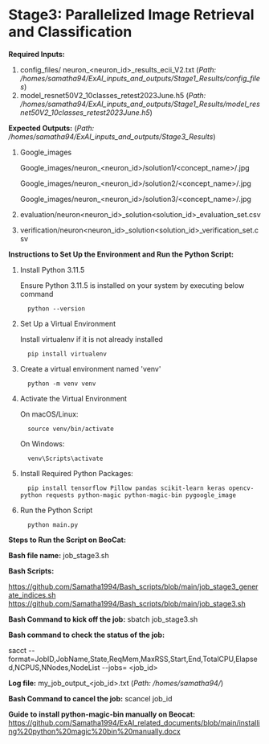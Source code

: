 # Stage3: Parallelized Image Retrieval and Classification

**Required Inputs:**
1) config_files/ neuron_<neuron_id>_results_ecii_V2.txt     (_Path: /homes/samatha94/ExAI_inputs_and_outputs/Stage1_Results/config_files_)
2) model_resnet50V2_10classes_retest2023June.h5             (_Path: /homes/samatha94/ExAI_inputs_and_outputs/Stage1_Results/model_resnet50V2_10classes_retest2023June.h5_)


**Expected Outputs:**                  (_Path: /homes/samatha94/ExAI_inputs_and_outputs/Stage3_Results_)
1) Google_images

   Google_images/neuron_<neuron_id>/solution1/<concept_name>/<image>.jpg
   
   Google_images/neuron_<neuron_id>/solution2/<concept_name>/<image>.jpg
   
   Google_images/neuron_<neuron_id>/solution3/<concept_name>/<image>.jpg
   
3) evaluation/neuron<neuron_id>_solution<solution_id>_evaluation_set.csv
4) verification/neuron<neuron_id>_solution<solution_id>_verification_set.csv

**Instructions to Set Up the Environment and Run the Python Script:**

1) Install Python 3.11.5

   Ensure Python 3.11.5 is installed on your system by executing below command
   
         python --version

2) Set Up a Virtual Environment

   Install virtualenv if it is not already installed
   
         pip install virtualenv

3) Create a virtual environment named 'venv'

         python -m venv venv

4) Activate the Virtual Environment

   On macOS/Linux:
   
         source venv/bin/activate
   
   On Windows:
   
         venv\Scripts\activate

5) Install Required Python Packages:

         pip install tensorflow Pillow pandas scikit-learn keras opencv-python requests python-magic python-magic-bin pygoogle_image

6) Run the Python Script

         python main.py

**Steps to Run the Script on BeoCat:**

**Bash file name:** job_stage3.sh

**Bash Scripts:**

https://github.com/Samatha1994/Bash_scripts/blob/main/job_stage3_generate_indices.sh
https://github.com/Samatha1994/Bash_scripts/blob/main/job_stage3.sh

**Bash Command to kick off the job:** sbatch job_stage3.sh

**Bash command to check the status of the job:** 

sacct --format=JobID,JobName,State,ReqMem,MaxRSS,Start,End,TotalCPU,Elapsed,NCPUS,NNodes,NodeList --jobs= <job_id>

**Log file:** my_job_output_<job_id>.txt (_Path: /homes/samatha94/_)

**Bash Command to cancel the job:** scancel job_id

**Guide to install python-magic-bin manually on Beocat:** https://github.com/Samatha1994/ExAI_related_documents/blob/main/installing%20python%20magic%20bin%20manually.docx


